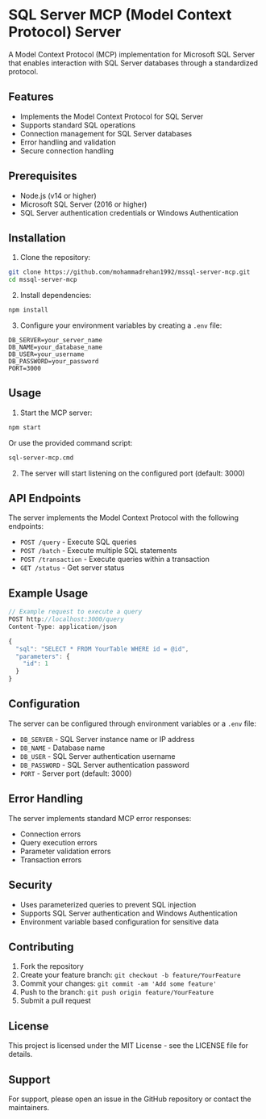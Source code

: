 # SQL Server MCP (Model Context Protocol) Server

A Model Context Protocol (MCP) implementation for Microsoft SQL Server that enables interaction with SQL Server databases through a standardized protocol.

## Features

- Implements the Model Context Protocol for SQL Server
- Supports standard SQL operations
- Connection management for SQL Server databases
- Error handling and validation
- Secure connection handling

## Prerequisites

- Node.js (v14 or higher)
- Microsoft SQL Server (2016 or higher)
- SQL Server authentication credentials or Windows Authentication

## Installation

1. Clone the repository:
```bash
git clone https://github.com/mohammadrehan1992/mssql-server-mcp.git
cd mssql-server-mcp
```

2. Install dependencies:
```bash
npm install
```

3. Configure your environment variables by creating a `.env` file:
```env
DB_SERVER=your_server_name
DB_NAME=your_database_name
DB_USER=your_username
DB_PASSWORD=your_password
PORT=3000
```

## Usage

1. Start the MCP server:
```bash
npm start
```
Or use the provided command script:
```bash
sql-server-mcp.cmd
```

2. The server will start listening on the configured port (default: 3000)

## API Endpoints

The server implements the Model Context Protocol with the following endpoints:

- `POST /query` - Execute SQL queries
- `POST /batch` - Execute multiple SQL statements
- `POST /transaction` - Execute queries within a transaction
- `GET /status` - Get server status

## Example Usage

```javascript
// Example request to execute a query
POST http://localhost:3000/query
Content-Type: application/json

{
  "sql": "SELECT * FROM YourTable WHERE id = @id",
  "parameters": {
    "id": 1
  }
}
```

## Configuration

The server can be configured through environment variables or a `.env` file:

- `DB_SERVER` - SQL Server instance name or IP address
- `DB_NAME` - Database name
- `DB_USER` - SQL Server authentication username
- `DB_PASSWORD` - SQL Server authentication password
- `PORT` - Server port (default: 3000)

## Error Handling

The server implements standard MCP error responses:

- Connection errors
- Query execution errors
- Parameter validation errors
- Transaction errors

## Security

- Uses parameterized queries to prevent SQL injection
- Supports SQL Server authentication and Windows Authentication
- Environment variable based configuration for sensitive data

## Contributing

1. Fork the repository
2. Create your feature branch: `git checkout -b feature/YourFeature`
3. Commit your changes: `git commit -am 'Add some feature'`
4. Push to the branch: `git push origin feature/YourFeature`
5. Submit a pull request

## License

This project is licensed under the MIT License - see the LICENSE file for details.

## Support

For support, please open an issue in the GitHub repository or contact the maintainers.
